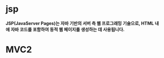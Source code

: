 # jsp

**JSP(JavaServer Pages)는 자바 기반의 서버 측 웹 프로그래밍 기술으로, HTML 내에 자바 코드를 포함하여 동적 웹 페이지를 생성하는 데 사용됩니다.**

# MVC2
